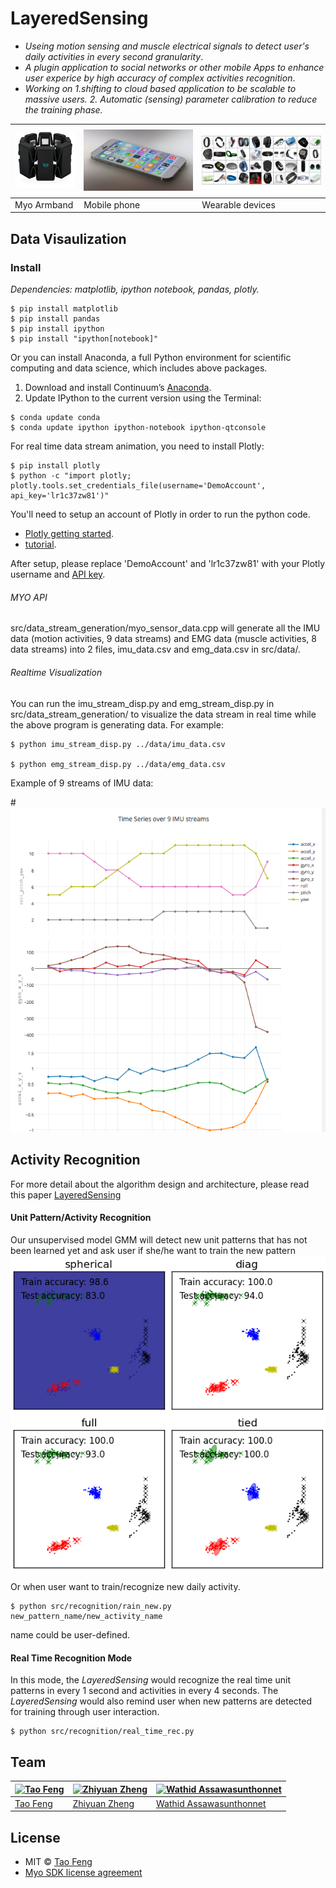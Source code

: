 # LayeredSensing
* _Useing motion sensing and muscle electrical signals to detect user's daily activities in every second granularity_.
* _A plugin application to social networks or other mobile Apps to enhance user experice by high accuracy of complex activities recognition_.
* _Working on 1.shifting to cloud based application to be scalable to massive users. 2. Automatic (sensing) parameter calibration to reduce the training phase._

![LayeredSensing](Paper_Slides/myo_image_black.png) | ![mobile](Paper_Slides/mobile.png) | ![wearable](Paper_Slides/wearable.png)
------|---|---
Myo Armband | Mobile phone | Wearable devices
## Data Visaulization

### Install
 *Dependencies: matplotlib, ipython notebook, pandas, plotly.*

```
$ pip install matplotlib
$ pip install pandas
$ pip install ipython
$ pip install "ipython[notebook]"
```
Or you can install Anaconda, a full Python environment for scientific computing and data science, which includes above packages.
 1. Download and install Continuum’s [Anaconda](https://www.continuum.io/downloads).
 2. Update IPython to the current version using the Terminal:

```
$ conda update conda
$ conda update ipython ipython-notebook ipython-qtconsole
```

For real time data stream animation, you need to install Plotly:
```
$ pip install plotly
$ python -c "import plotly; plotly.tools.set_credentials_file(username='DemoAccount', api_key='lr1c37zw81')"
```
You'll need to setup an account of Plotly in order to run the python code.
 * [Plotly getting started](https://plot.ly/python/getting-started/).
 * [tutorial](https://plot.ly/python/streaming-tutorial/).

After setup, please replace 'DemoAccount' and 'lr1c37zw81' with your Plotly username and [API key](https://plot.ly/settings/api/).


###### MYO API
src/data_stream_generation/myo_sensor_data.cpp will generate all the IMU data (motion activities, 9 data streams) and EMG data (muscle activities, 8 data streams) into 2 files, imu_data.csv and emg_data.csv in src/data/.

###### Realtime Visualization
You can run the imu_stream_disp.py and emg_stream_disp.py in src/data_stream_generation/ to visualize the data stream in real time while the above program is generating data. For example:

```
$ python imu_stream_disp.py ../data/imu_data.csv

$ python emg_stream_disp.py ../data/emg_data.csv
```
Example of 9 streams of IMU data:

#![IMU](Paper_Slides/imu.png)


## Activity Recognition
For more detail about the algorithm design and architecture, please read this paper [LayeredSensing](https://github.com/fairymane/LayeredSensing/blob/master/Paper_Slides/LayeredSensing.pdf)

#### Unit Pattern/Activity Recognition
Our unsupervised model GMM will detect new unit patterns that has not been learned yet and ask user if she/he want to train the new pattern 
![GMM](Paper_Slides/GMM_5clusters.png)

Or when user want to train/recognize new daily activity.
```
$ python src/recognition/rain_new.py new_pattern_name/new_activity_name
```
name could be user-defined.


#### Real Time Recognition Mode
In this mode, the *LayeredSensing* would recognize the real time unit patterns in every 1 second and activities in every 4 seconds. The *LayeredSensing* would also remind user when new patterns are detected for training through user interaction.

```
$ python src/recognition/real_time_rec.py
```


## Team

[![Tao Feng](https://avatars1.githubusercontent.com/u/3277606?v=2&s=460)](https://github.com/) | [![Zhiyuan Zheng](https://avatars1.githubusercontent.com/u/12131004?v=2&s=460)](https://github.com/) | [![Wathid Assawasunthonnet](https://avatars1.githubusercontent.com/u/8878378?v=2&s=460)](https://github.com/)
---|---|---
[Tao Feng](https://github.com/fairymane) | [Zhiyuan Zheng](https://github.com/zhiyuanzheng) | [Wathid Assawasunthonnet](https://github.com/rockxja)

## License
 * MIT © [Tao Feng](https://github.com/fairymane)
 * [Myo SDK license agreement](https://github.com/fairymane/LayeredSensing/blob/master/LICENSE.txt)
